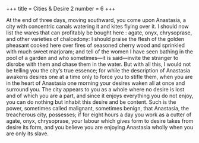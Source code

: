 +++
title = Cities & Desire 2
number = 6
+++

At the end of three days, moving southward, you come upon Anastasia, a city with concentric canals watering it and kites flying over it. I should now list the wares that can profitably be bought here : agate, onyx, chrysoprase, and other varieties of chalcedony: I should praise the flesh of the golden pheasant cooked here over fires of seasoned cherry wood and sprinkled with much sweet marjoram; and tell of the women I have seen bathing in the pool of a garden and who sometimes—it is said—invite the stranger to disrobe with them and chase them in the water. But with all this, I would not be telling you the city’s true essence; for while the description of Anastasia awakens desires one at a time only to force you to stifle them, when you are in the heart of Anastasia one morning your desires waken all at once and surround you. The city appears to you as a whole where no desire is lost and of which you are a part, and since it enjoys everything you do not enjoy, you can do nothing but inhabit this desire and be content. Such is the power, sometimes called malignant, sometimes benign, that Anastasia, the treacherous city, possesses; if for eight hours a day you work as a cutter of agate, onyx, chrysoprase, your labour which gives form to desire takes from desire its form, and you believe you are enjoying Anastasia wholly when you are only its slave.